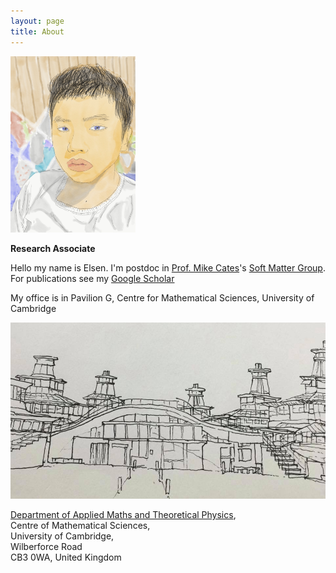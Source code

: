 ```yaml
---
layout: page
title: About
---
```


<img src="https://raw.githubusercontent.com/elsentjhung/elsentjhung.github.io/master/_figures/me2.jpeg" alt="drawing" width="200"/>


__Research Associate__

Hello my name is Elsen. I'm postdoc in [Prof. Mike Cates]'s [Soft Matter Group].
For publications see my [Google Scholar]

My office is in Pavilion G, Centre for Mathematical Sciences, University of Cambridge

![Image](https://raw.githubusercontent.com/elsentjhung/elsentjhung.github.io/master/_figures/damtp.jpg)

[Department of Applied Maths and Theoretical Physics], <br/>
Centre of Mathematical Sciences, <br/>
University of Cambridge, <br/>
Wilberforce Road <br/>
CB3 0WA, United Kingdom <br/> 

[Prof. Mike Cates]: http://www.damtp.cam.ac.uk/people/mec22/
[Soft Matter Group]: http://www.damtp.cam.ac.uk/research/softmatter/
[Department of Applied Maths and Theoretical Physics]: http://www.damtp.cam.ac.uk
[Google Scholar]: https://scholar.google.co.uk/citations?user=IpPNtcAAAAAJ&hl=en
